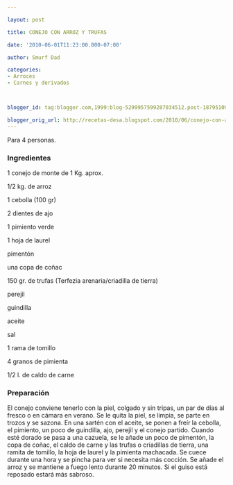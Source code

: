 ```yaml
---

layout: post

title: CONEJO CON ARROZ Y TRUFAS

date: '2010-06-01T11:23:00.000-07:00'

author: Smurf Dad

categories:
- Arroces
- Carnes y derivados



blogger_id: tag:blogger.com,1999:blog-5299957599287034512.post-1879510921318765718

blogger_orig_url: http://recetas-desa.blogspot.com/2010/06/conejo-con-arroz-y-trufas.html
---
```


Para 4 personas.

<h3>Ingredientes</h3>

1 conejo de monte de 1 Kg. aprox.

1/2 kg. de arroz

1 cebolla (100 gr)

2 dientes de ajo

1 pimiento verde

1 hoja de laurel

pimentón

una copa de coñac

150 gr. de trufas (Terfezia arenaria/criadilla de tierra)

perejil

guindilla

aceite

sal

1 rama de tomillo

4 granos de pimienta

1/2 l. de caldo de carne

<h3>Preparación</h3>

El conejo conviene tenerlo con la piel, colgado y sin tripas, un par de días al fresco o en cámara en verano. Se le quita la piel, se limpia, se parte en trozos y se sazona. En una sartén con el aceite, se ponen a freír la cebolla, el pimiento, un poco de guindilla, ajo, perejil y el conejo partido. Cuando esté dorado se pasa a una cazuela, se le añade un poco de pimentón, la copa de coñac, el caldo de carne y las trufas o criadillas de tierra, una ramita de tomillo, la hoja de laurel y la pimienta machacada. Se cuece durante una hora y se pincha para ver si necesita más cocción. Se añade el arroz y se mantiene a fuego lento durante 20 minutos. Si el guiso está reposado estará más sabroso.